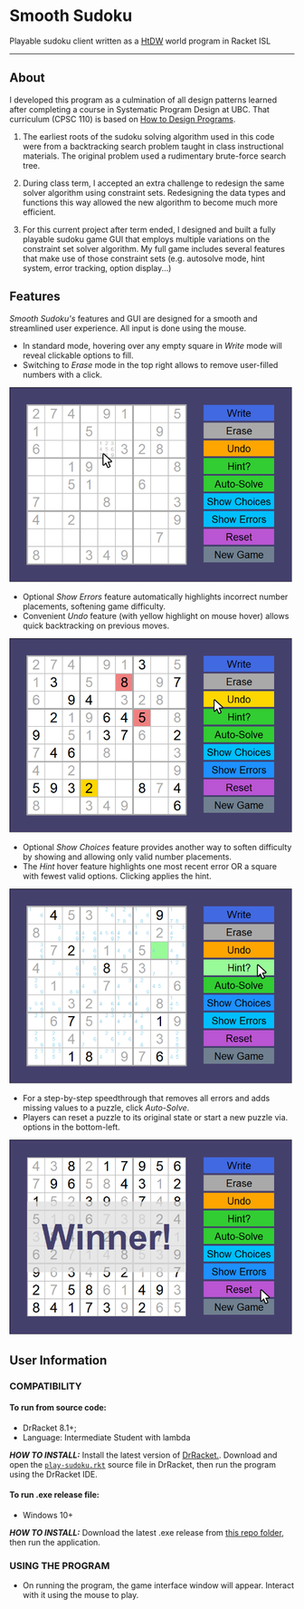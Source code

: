 # Smooth Sudoku
Playable sudoku client written as a [HtDW](https://world.cs.brown.edu/) world program in Racket ISL

--------------------------------------------------------------------------------

## About
I developed this program as a culmination of all design patterns learned after 
completing a course in Systematic Program Design at UBC. That curriculum (CPSC 
110) is based on [How to Design Programs](http://htdp.org/).

1. The earliest roots of the sudoku solving algorithm used in this code were 
from a backtracking search problem taught in class instructional materials. The 
original problem used a rudimentary brute-force search tree.

2. During class term, I accepted an extra challenge to redesign the same solver 
algorithm using constraint sets. Redesigning the data types and functions this 
way allowed the new algorithm to become much more efficient. 

3. For this current project after term ended, I designed and built a fully 
playable sudoku game GUI that employs multiple variations on the constraint 
set solver algorithm. My full game includes several features that make use of 
those constraint sets (e.g. autosolve mode, hint system, error 
tracking, option display...)

## Features

_Smooth Sudoku's_ features and GUI are designed for a smooth and streamlined user experience. All input is done using the mouse.

- In standard mode, hovering over any empty square in _Write_ mode will reveal clickable options to fill.
- Switching to _Erase_ mode in the top right allows to remove user-filled numbers with a click. 

<img src="/promo/image-new-hover-mouse.png" alt="Smooth Sudoku interface: new game and hover-to-play" title="New game" width="500"/>

- Optional _Show Errors_ feature automatically highlights incorrect number placements, softening game difficulty.
- Convenient _Undo_ feature (with yellow highlight on mouse hover) allows quick backtracking on previous moves.

<img src="/promo/image-errors-undo-mouse.png" alt="Smooth Sudoku features: show errors and undo" title="Undo/Show Errors" width="500"/>

- Optional _Show Choices_ feature provides another way to soften difficulty by showing and allowing only valid number placements.
- The _Hint_ hover feature highlights one most recent error OR a square with fewest valid options. Clicking applies the hint.

<img src="/promo/image-hint-choices-mouse.png" alt="Smooth Sudoku interface: hints and show choices" title="Hint/Show Choices" width="500"/>

- For a step-by-step speedthrough that removes all errors and adds missing values to a puzzle, click *Auto-Solve*.
- Players can reset a puzzle to its original state or start a new puzzle via. options in the bottom-left.

<img src="/promo/image-winner-mouse.png" alt="Smooth Sudoku interface: autosolve and win screen" title="Autosolve" width="500"/>


## User Information
### COMPATIBILITY
#### To run from source code:
- DrRacket 8.1+;
- Language: Intermediate Student with lambda

_**HOW TO INSTALL:**_ Install the latest version of [DrRacket.](https://racket-lang.org/). Download and open the [`play-sudoku.rkt`](/play-sudoku.rkt) source file in DrRacket, then run the program using the DrRacket IDE.

#### To run .exe release file:
- Windows 10+

_**HOW TO INSTALL:**_ Download the latest .exe release from [this repo folder](/play-sudoku/), then run the application.

### USING THE PROGRAM
- On running the program, the game interface window will appear. Interact with it using the mouse to play.
